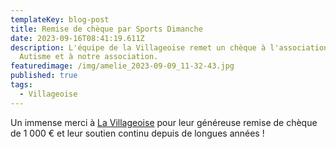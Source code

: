 ```yaml
---
templateKey: blog-post
title: Remise de chèque par Sports Dimanche
date: 2023-09-16T08:41:19.611Z
description: L'équipe de la Villageoise remet un chèque à l'association Amouti
  Autisme et à notre association.
featuredimage: /img/amelie_2023-09-09_11-32-43.jpg
published: true
tags:
  - Villageoise
---
```

<!--StartFragment-->

Un immense merci à [La Villageoise](https://www.facebook.com/villageoise.sathonay?__cft__[0]=AZU9QCVKrSHPG9D3LREsI63RD_CFvh7X8H6RsMJya6jFqqSLELFNQUTKxfebPPVfYvgh3hCXD6yuQyHF2oRPrhugBqHsabOtaDOJMfn1AwN3Ao8TAafBym-xzDTq-wSXzbHBKPH3tQrpD_vv92yeei1jlcPJOlLsseHeWfTa7qSHxcEacN762lOwiqtgM3_5N_c&__tn__=-]K-R) pour leur généreuse remise de chèque de 1 000 € et leur soutien continu depuis de longues années ! 

<!--EndFragment-->
